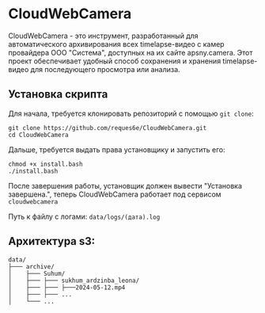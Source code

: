 # CloudWebCamera

CloudWebCamera - это инструмент, разработанный для автоматического архивирования всех timelapse-видео с камер провайдера ООО "Система", доступных на их сайте apsny.camera. Этот проект обеспечивает удобный способ сохранения и хранения timelapse-видео для последующего просмотра или анализа. 

## Установка скрипта

Для начала, требуется клонировать репозиторий с помощью `git clone`:

```
git clone https://github.com/reques6e/CloudWebCamera.git
cd CloudWebCamera
```

Дальше, требуется выдать права установщику и запустить его:

```
chmod +x install.bash
./install.bash
```

После завершения работы, установщик должен вывести "Установка завершена.", теперь CloudWebCamera работает под сервисом `cloudwebcamera`

Путь к файлу с логами: `data/logs/(дата).log`


## Архитектура s3:

```
data/
├─── archive/
│    ├─── Suhum/
│    ├─── ├─── sukhum_ardzinba_leona/
│    ├─── ├─── ├───2024-05-12.mp4
│    ├─── ├─── ...
│    └─── ...
```
